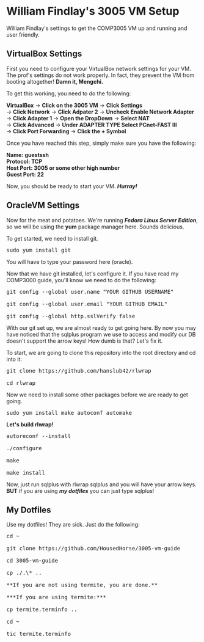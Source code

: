 William Findlay's 3005 VM Setup
===============================
William Findlay's settings to get the COMP3005 VM up and running and user friendly.

VirtualBox Settings
-------------------
First you need to configure your VirtualBox network settings for your VM.
The prof's settings do not work properly. In fact, they prevent the VM from booting
altogether! **Damn it, Mengchi.**

To get this working, you need to do the following:

**VirtualBox** -> **Click on the 3005 VM** -> **Click Settings**<br/>
-> **Click Network** -> **Click Adpater 2** -> **Uncheck Enable Network Adapter**<br/>
-> **Click Adapter 1** -> **Open the DropDown** -> **Select NAT**<br/>
-> **Click Advanced** -> **Under ADAPTER TYPE Select PCnet-FAST III**<br/>
-> **Click Port Forwarding** -> **Click the + Symbol**

Once you have reached this step, simply make sure you have the following:

**Name: guestssh<br/>
Protocol: TCP<br/>
Host Port: 3005 or some other high number<br/>
Guest Port: 22**

Now, you should be ready to start your VM. ***Hurray!***

OracleVM Settings
-----------------
Now for the meat and potatoes. We're running ***Fedora Linux Server Edition***, so we
will be using the **yum** package manager here. Sounds delicious.

To get started, we need to install git.<br/>
<pre>sudo yum install git</pre> You will have to type your password here (oracle).

Now that we have git installed, let's configure it. If you have read my COMP3000 guide,
you'll know we need to do the following:

<pre>
git config --global user.name "YOUR GITHUB USERNAME"<br/>
git config --global user.email "YOUR GITHUB EMAIL"<br/>
git config --global http.sslVerify false
</pre>

With our git set up, we are almost ready to get going here. By now you may have noticed
that the sqlplus program we use to access and modify our DB doesn't support the arrow
keys! How dumb is that? Let's fix it.

To start, we are going to clone this repository into the root directory and cd into it:

<pre>
git clone https://github.com/hanslub42/rlwrap<br/>
cd rlwrap
</pre>

Now we need to install some other packages before we are ready to get going.

<pre>
sudo yum install make autoconf automake
</pre>

**Let's build rlwrap!**

<pre>
autoreconf --install<br/>
./configure<br/>
make<br/>
make install
</pre>

Now, just run sqlplus with rlwrap sqlplus and you will have your arrow keys.<br/>
**BUT** if you are using ***my dotfiles*** you can just type sqlplus!

My Dotfiles
-----------

Use my dotfiles! They are sick. Just do the following:

<pre>
cd ~<br/>
git clone https://github.com/HousedHorse/3005-vm-guide<br/>
cd 3005-vm-guide<br/>
cp ./.\* ..<br/>
**If you are not using termite, you are done.**<br/>
***If you are using termite:***<br/>
cp termite.terminfo ..<br/>
cd ~<br/>
tic termite.terminfo
</pre>
